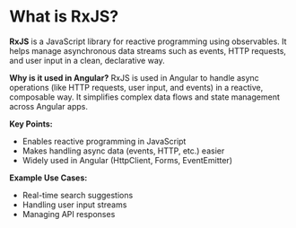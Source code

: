 # What is RxJS?

**RxJS** is a JavaScript library for reactive programming using observables. It helps manage asynchronous data streams such as events, HTTP requests, and user input in a clean, declarative way.

**Why is it used in Angular?**
RxJS is used in Angular to handle async operations (like HTTP requests, user input, and events) in a reactive, composable way. It simplifies complex data flows and state management across Angular apps.

**Key Points:**
- Enables reactive programming in JavaScript
- Makes handling async data (events, HTTP, etc.) easier
- Widely used in Angular (HttpClient, Forms, EventEmitter)

**Example Use Cases:**
- Real-time search suggestions
- Handling user input streams
- Managing API responses
